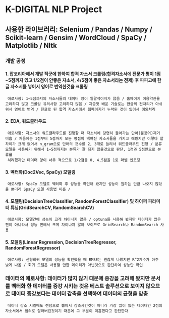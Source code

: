# K-DIGITAL NLP Project
## 사용한 라이브러리: Selenium / Pandas / Numpy / Scikit-learn / Gensim / WordCloud / SpaCy / Matplotlib / Nltk

### 개발 공정
#### 1. 잡코리아에서 개발 직군에 한하여 합격 자소서 크롤링(합격자소서에 전문가 평이 1점~5점까지 있고 1/2점이 안좋은 자소서, 4/5점이 좋은 자소서라는 전제) 후 파파고에 한글 자소서를 넣어서 영어로 번역한것을 크롤링
     애로사항: 1~5점까지의 자소서들의 데이터 양이 일괄적이지가 않음 / 홈페이지 이용약관을 고려하지 않고 크롤링 유의사항 고려하지 않음 / 지금껏 배운 기술로는 한글의 전처리가 아쉬워서 영어로 번역 / 한글로 된 합격 자소서에서 웹페이지가 누락된 것이 있어서 예외처리
#### 2. EDA, 워드클라우드 
     애로사항: 자소서의 워드클라우드를 진행할 때 자소서에 당연히 들어가는 단어(불용어)제거 미흡 / 처음에는 1점부터 5점까지 모든 평점이 맥여진 자소서들을 가지고 해봤지만 이렇다 할 차이가 크게 없어서 n_gram으로 단어의 갯수를 2, 3개로 늘려서 워드클라우드 진행 / 분류 모델을 사용하기 위해서 1~5점까지는 분류가 잘 되지 않을것으로 판단, 1점과 5점만으로 분류를
     하려했지만 데이터 양이 너무 적으므로 1/2점을 0, 4,5점을 1로 라벨 인코딩
#### 3. 벡터화(Doc2Vec, SpaCy) 모델링
     애로사항: SpaCy 모델로 벡터화 후 성능을 확인해 봤지만 성능이 원하는 만큼 나오지 않았을 뿐더러 SpaCy 모델 사용법 미흡 / 
#### 4. 모델링(DecisionTreeClassifier, RandomForestClassifier) 및 하이퍼 파라미터 튜닝(GridSearchCV, RandomSearchCV)
     애로사항: 모델간에 성능이 크게 차이나지 않음 / optuna를 사용해 봤지만 데이터가 많은 편이 아니라서 성능 면에서 크게 차이나지 않아 보이므로 GridSearch나 RandomSearch 사용
#### 5. 모델링(Linear Regression, DecisionTreeRegressor, RandomForestRegressor)
     애로사항: 선형회귀 모델의 성능을 확인했을 때 RMSE는 괜찮게 나왔지만 R^2계수가 아주 낮게 나옴 / 회귀 모델은 사용할 만한 데이터가 아닌것으로 판단하여 성능만 확인 
### 데이터의 애로사항: 데이터가 많지 않기 때문에 증강을 고려해 봤지만 문서를 벡터화 한 데이터를 증강 시키는 것은 베스트 솔루션으로 보이지 않으므로 데이터 증강보다는 데이터 감축을 선택하여 데이터의 균형을 맞춤
     데이터 감소 시킬때도 랜덤으로 뽑아서 감축시킨것이 아니라 가장 많이 있는 데이터인 2점의 자소서에서 임의로 잘라버린것이기 때문에 그 부분이 미흡했다고 판단한다
